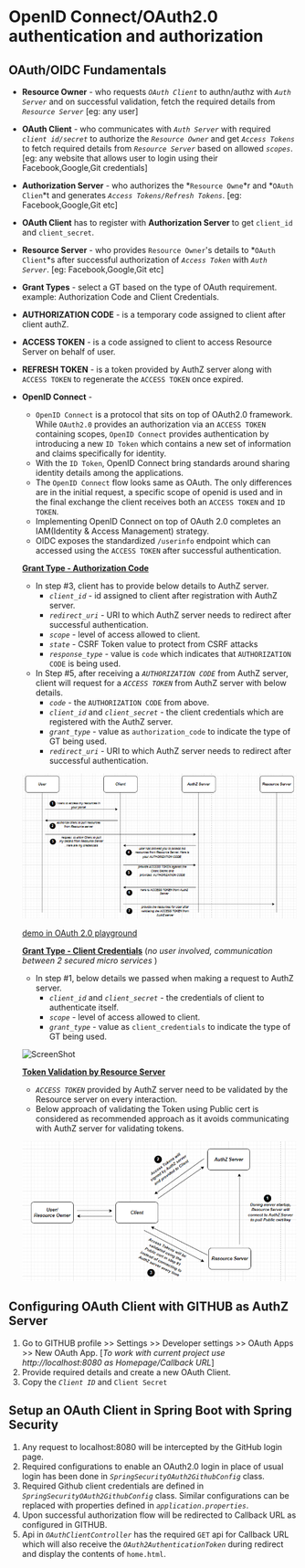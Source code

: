 # OpenID Connect/OAuth2.0 authentication and authorization

## OAuth/OIDC Fundamentals
- **Resource Owner** - who requests _`OAuth Client`_ to authn/authz with _`Auth Server`_ and on successful validation, fetch the required details from _`Resource Server`_ [eg: any user]
- **OAuth Client** - who communicates with _`Auth Server`_ with required _`client id/secret`_ to authorize the _`Resource Owner`_ and get _`Access Tokens`_ to fetch required details from _`Resource Server`_ based on allowed _`scopes`_. [eg: any website that allows user to login using their Facebook,Google,Git credentials]
- **Authorization Server** - who authorizes the *`Resource Owne`*r and *`OAuth Clien`*t and generates _`Access Tokens/Refresh Tokens`_. [eg: Facebook,Google,Git etc]
- **OAuth Client** has to register with **Authorization Server** to get `client_id` and `client_secret`.
- **Resource Server** - who provides `Resource Owner`'s details to *`OAuth Client`*s after successful authorization of _`Access Token`_ with _`Auth Server`_. [eg: Facebook,Google,Git etc]
- **Grant Types** - select a GT based on the type of OAuth requirement. example:  Authorization Code and Client Credentials.
- **AUTHORIZATION CODE** - is a temporary code assigned to client after client authZ.
- **ACCESS TOKEN** - is a code assigned to client to access Resource Server on behalf of user.
- **REFRESH TOKEN** - is a token provided by AuthZ server along with `ACCESS TOKEN` to regenerate the `ACCESS TOKEN` once expired.
- **OpenID Connect** -
     * `OpenID Connect` is a protocol that sits on top of OAuth2.0 framework. While `OAuth2.0` provides an authorization via an `ACCESS TOKEN` containing scopes, `OpenID Connect` provides authentication by introducing a new `ID Token` which contains a new set of information and claims specifically for identity.
     * With the `ID Token`, OpenID Connect bring standards around sharing identity details among the applications.
     * The `OpenID Connect` flow looks same as OAuth. The only differences are in the initial request, a specific scope of openid is used and in the final exchange the client receives both an `ACCESS TOKEN` and `ID TOKEN`. 
     * Implementing OpenID Connect on top of OAuth 2.0 completes an IAM(Identity & Access Management) strategy.
     * OIDC exposes the standardized `/userinfo` endpoint which can accessed using the `ACCESS TOKEN` after successful authentication.

  
  **<ins>Grant Type - Authorization Code</ins>**  
  - In step #3, client has to provide below details to AuthZ server.
    * _`client_id`_ - id assigned to client after registration with AuthZ server.
    * _`redirect_uri`_ - URI to which AuthZ server needs to redirect after successful authentication.
    * _`scope`_ - level of access allowed to client.
    * _`state`_ - CSRF Token value to protect from CSRF attacks
    * _`response_type`_ - value is `code` which indicates that `AUTHORIZATION CODE` is being used.
  - In Step #5, after receiving a _`AUTHORIZATION CODE`_ from AuthZ server, client will request for a _`ACCESS TOKEN`_ from AuthZ server with below details.
    * _`code`_ - the `AUTHORIZATION CODE` from above.
    * _`client_id`_ and _`client_secret`_ - the client credentials which are registered with the AuthZ server.
    * _`grant_type`_ - value as `authorization_code` to indicate the type of GT being used.
    * _`redirect_uri`_ - URI to which AuthZ server needs to redirect after successful authentication.
  
    
  ![ScreenShot](/images/authz-code-GT.PNG?raw=true)

  [demo in OAuth 2.0 playground](https://www.oauth.com/playground/)
  
  **<ins>Grant Type - Client Credentials</ins>** (_no user involved, communication between 2 secured micro services_ )
  - In step #1, below details we passed when making a request to AuthZ server.
    * _`client_id`_ and _`client_secret`_ - the credentials of client to authenticate itself.
    * _`scope`_ - level of access allowed to client.
    * _`grant_type`_ - value as `client_credentials` to indicate the type of GT being used.
    
  ![ScreenShot](/images/client-credentials-GT.PNG?raw=true)
  
  **<ins>Token Validation by Resource Server</ins>**
  - _`ACCESS TOKEN`_ provided by AuthZ server need to be validated by the Resource server on every interaction.
  - Below approach of validating the Token using Public cert is considered as recommended approach as it avoids communicating with AuthZ server for validating tokens.
  
  ![ScreenShot](/images/token-validation.PNG?raw=true)
  
## Configuring OAuth Client with GITHUB as AuthZ Server
 1. Go to GITHUB profile >> Settings >> Developer settings >> OAuth Apps >> New OAuth App. [_To work with current project use http://localhost:8080 as Homepage/Callback URL_]
 2. Provide required details and create a new OAuth Client.
 3. Copy the _`Client ID`_ and `Client Secret`
 
## Setup an OAuth Client in Spring Boot with Spring Security

 1. Any request to localhost:8080 will be intercepted by the GitHub login page.
 2. Required configurations to enable an OAuth2.0 login in place of usual login has been done in _`SpringSecurityOAuth2GithubConfig`_ class.  
 3. Required Github client credentials are defined in _`SpringSecurityOAuth2GithubConfig`_ class. Similar configurations can be replaced with properties defined in _`application.properties`_.
 4. Upon successful authorization flow will be redirected to Callback URL as configured in GITHUB.
 5. Api in _`OAuthClientController`_ has the required `GET` api for Callback URL which will also receive the _`OAuth2AuthenticationToken`_ during redirect and display the contents of `home.html`.
  

